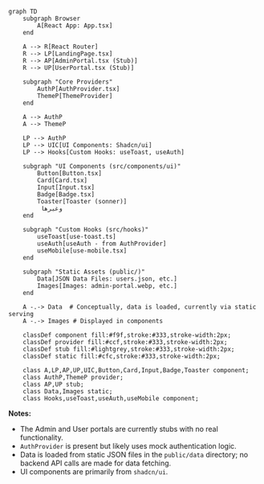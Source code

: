 ```mermaid
graph TD
    subgraph Browser
        A[React App: App.tsx]
    end

    A --> R[React Router]
    R --> LP[LandingPage.tsx]
    R --> AP[AdminPortal.tsx (Stub)]
    R --> UP[UserPortal.tsx (Stub)]

    subgraph "Core Providers"
        AuthP[AuthProvider.tsx]
        ThemeP[ThemeProvider]
    end

    A --> AuthP
    A --> ThemeP

    LP --> AuthP
    LP --> UIC[UI Components: Shadcn/ui]
    LP --> Hooks[Custom Hooks: useToast, useAuth]

    subgraph "UI Components (src/components/ui)"
        Button[Button.tsx]
        Card[Card.tsx]
        Input[Input.tsx]
        Badge[Badge.tsx]
        Toaster[Toaster (sonner)]
         وغيرها
    end

    subgraph "Custom Hooks (src/hooks)"
        useToast[use-toast.ts]
        useAuth[useAuth - from AuthProvider]
        useMobile[use-mobile.tsx]
    end

    subgraph "Static Assets (public/)"
        Data[JSON Data Files: users.json, etc.]
        Images[Images: admin-portal.webp, etc.]
    end

    A -.-> Data  # Conceptually, data is loaded, currently via static serving
    A -.-> Images # Displayed in components

    classDef component fill:#f9f,stroke:#333,stroke-width:2px;
    classDef provider fill:#ccf,stroke:#333,stroke-width:2px;
    classDef stub fill:#lightgrey,stroke:#333,stroke-width:2px;
    classDef static fill:#cfc,stroke:#333,stroke-width:2px;

    class A,LP,AP,UP,UIC,Button,Card,Input,Badge,Toaster component;
    class AuthP,ThemeP provider;
    class AP,UP stub;
    class Data,Images static;
    class Hooks,useToast,useAuth,useMobile component;
```

**Notes:**
*   The Admin and User portals are currently stubs with no real functionality.
*   `AuthProvider` is present but likely uses mock authentication logic.
*   Data is loaded from static JSON files in the `public/data` directory; no backend API calls are made for data fetching.
*   UI components are primarily from `shadcn/ui`.
